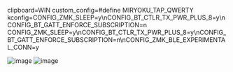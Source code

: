 clipboard=WIN
custom_config=#define MIRYOKU_TAP_QWERTY
kconfig=CONFIG_ZMK_SLEEP=y\nCONFIG_BT_CTLR_TX_PWR_PLUS_8=y\nCONFIG_BT_GATT_ENFORCE_SUBSCRIPTION=n
CONFIG_ZMK_SLEEP=y\nCONFIG_BT_CTLR_TX_PWR_PLUS_8=y\nCONFIG_BT_GATT_ENFORCE_SUBSCRIPTION=n\nCONFIG_ZMK_BLE_EXPERIMENTAL_CONN=y


![image](https://github.com/user-attachments/assets/f143debc-bd1e-4045-80a4-99165557d533)
![image](https://github.com/user-attachments/assets/a797e8b4-d39f-4b0d-94b0-1f3dca144cee)
